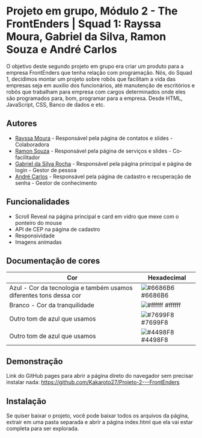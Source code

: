 
# Projeto em grupo, Módulo 2 - The FrontEnders | Squad 1: Rayssa Moura, Gabriel da Silva, Ramon Souza e André Carlos

O objetivo deste segundo projeto em grupo era criar um produto para a empresa FrontEnders que tenha relação com programação. Nós, do Squad 1, decidimos montar um projeto sobre robôs que facilitam a vida das empresas seja em auxilio dos funcionários, até manutenção de escritórios e robôs que trabalham para empresa com cargos determinados onde eles são programados para, bom, programar para a empresa. Desde HTML, JavaScript, CSS, Banco de dados e etc.



## Autores

- [Rayssa Moura](https://github.com/programadora410) - Responsável pela página de contatos e slides - Colaboradora
- [Ramon Souza](https://github.com/ramonsolfer) - Responsável pela página de serviços e slides - Co-facilitador
- [Gabriel da Silva Rocha](https://github.com/bielkh) - Responsável pela página principal e página de login - Gestor de pessoa
- [André Carlos](https://github.com/Kakaroto27) - Responsável pela página de cadastro e recuperação de senha - Gestor de conhecimento

## Funcionalidades

- Scroll Reveal na página principal e card em vidro que mexe com o ponteiro do mouse
- API de CEP na página de cadastro
- Responsividade
- Imagens animadas

## Documentação de cores

| Cor               | Hexadecimal                                                |
| ----------------- | ---------------------------------------------------------------- |
| Azul - Cor da tecnologia e também usamos diferentes tons dessa cor      | ![#6686B6](https://via.placeholder.com/10/6686B6?/png=+) #6686B6 |
| Branco - Cor da tranquilidade    | ![#ffffff](https://via.placeholder.com/10/ffffff?/png=+) #ffffff |
| Outro tom de azul que usamos  | ![#7699F8](https://via.placeholder.com/10/7699F8?/png=+) #7699F8 |
| Outro tom de azul que usamos | ![#4498F8](https://via.placeholder.com/10/4498F8?/png=+) #4498F8 |


## Demonstração

Link do GitHub pages para abrir a página direto do navegador sem precisar instalar nada: https://github.com/Kakaroto27/Projeto-2---FrontEnders


## Instalação

Se quiser baixar o projeto, você pode baixar todos os arquivos da página, extrair em uma pasta separada e abrir a página index.html que ela vai estar completa para ser explorada.

    
